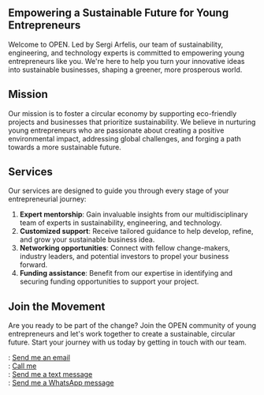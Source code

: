 ## Empowering a Sustainable Future for Young Entrepreneurs

Welcome to OPEN. Led by Sergi Arfelis, our team of sustainability, engineering, and technology experts is committed to empowering young entrepreneurs like you. We're here to help you turn your innovative ideas into sustainable businesses, shaping a greener, more prosperous world.

## Mission

Our mission is to foster a circular economy by supporting eco-friendly projects and businesses that prioritize sustainability. We believe in nurturing young entrepreneurs who are passionate about creating a positive environmental impact, addressing global challenges, and forging a path towards a more sustainable future.

## Services

Our services are designed to guide you through every stage of your entrepreneurial journey:

1. <strong>Expert mentorship</strong>: Gain invaluable insights from our multidisciplinary team of experts in sustainability, engineering, and technology.
2. <strong>Customized support</strong>: Receive tailored guidance to help develop, refine, and grow your sustainable business idea.
3. <strong>Networking opportunities</strong>: Connect with fellow change-makers, industry leaders, and potential investors to propel your business forward.
4. <strong>Funding assistance</strong>: Benefit from our expertise in identifying and securing funding opportunities to support your project.

## Join the Movement

Are you ready to be part of the change? Join the OPEN community of young entrepreneurs and let's work together to create a sustainable, circular future. Start your journey with us today by getting in touch with our team.

<i class="fa fa-envelope" aria-hidden="true"></i>: <a href="mailto:saetgn@gmail.com">Send me an email</a> <br>
<i class="fas fa-phone-alt"></i>: <a href="tel:+34634599994">Call me</a> <br>
<i class="fas fa-comment"></i>: <a href="sms:+34634599994">Send me a text message</a> <br>
<i class="fab fa-whatsapp"></i>: <a href="https://wa.me/+34634599994" target="_blank">Send me a WhatsApp message</a>
